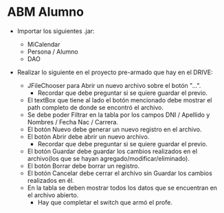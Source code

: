# ABM Alumno

* Importar los siguientes .jar:
  - MiCalendar
  - Persona / Alumno
  - DAO

* Realizar lo siguiente en el proyecto pre-armado que hay en el DRIVE:
  - JFileChooser para Abrir un nuevo archivo sobre el botón "...".
    - Recordar que debe preguntar si se quiere guardar el previo.
  - El textBox que tiene al lado el botón mencionado debe mostrar el path completo de donde se encontró el archivo.
  - Se debe poder Filtrar en la tabla por los campos DNI / Apellido y Nombres / Fecha Nac / Carrera.
  - El botón Nuevo debe generar un nuevo registro en el archivo.
  - El botón Abrir debe abrir un nuevo archivo.
    - Recordar que debe preguntar si se quiere guardar el previo.
  - El botón Guardar debe guardar los cambios realizados en el archivo(los que se hayan agregado/modificar/eliminado).
  - El botón Borrar debe borrar un registro.
  - El botón Cancelar debe cerrar el archivo sin Guardar los cambios realizados en él.
  - En la tabla se deben mostrar todos los datos que se encuentran en el archivo abierto.
    - Hay que completar el switch que armó el profe.
